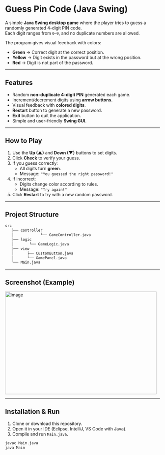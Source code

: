 # Guess Pin Code (Java Swing)

A simple **Java Swing desktop game** where the player tries to guess a randomly generated 4-digit PIN code.  
Each digit ranges from `0–9`, and no duplicate numbers are allowed.  

The program gives visual feedback with colors:
- **Green** → Correct digit at the correct position.  
- **Yellow** → Digit exists in the password but at the wrong position.  
- **Red** → Digit is not part of the password.  

---

## Features
- Random **non-duplicate 4-digit PIN** generated each game.
- Increment/decrement digits using **arrow buttons**.
- Visual feedback with **colored digits**.
- **Restart** button to generate a new password.
- **Exit** button to quit the application.
- Simple and user-friendly **Swing GUI**.

---

## How to Play
1. Use the **Up (▲)** and **Down (▼)** buttons to set digits.
2. Click **Check** to verify your guess.
3. If you guess correctly:
   - All digits turn **green**.
   - Message: `"You guessed the right password!"`
4. If incorrect:
   - Digits change color according to rules.
   - Message: `"Try again!"`
5. Click **Restart** to try with a new random password.

---

## Project Structure
```bash
src
   ├── controller
   │            └── GameController.java
   ├── logic
   │       └── GameLogic.java
   ├── view
   │      ├── CustomButton.java
   │      └── GamePanel.java
   └── Main.java
```

---
## Screenshot (Example)

<img width="493" height="334" alt="image" src="https://github.com/user-attachments/assets/e777063a-3e63-458b-8023-ec6fda6f1f8e" />

---

## Installation & Run
1. Clone or download this repository.
2. Open it in your IDE (Eclipse, IntelliJ, VS Code with Java).
3. Compile and run `Main.java`.

```bash
javac Main.java
java Main
